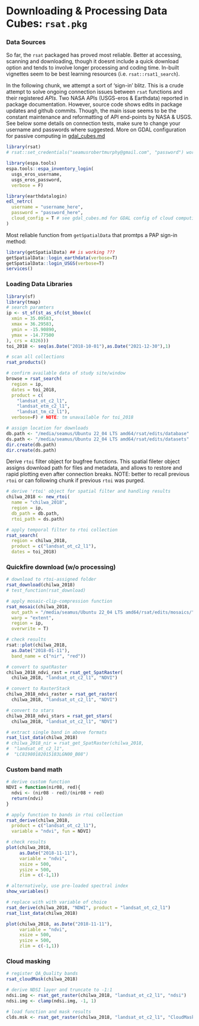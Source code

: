 Downloading & Processing Data Cubes: `rsat.pkg`
================

### Data Sources

So far, the `rsat` packaged has proved most reliable. Better at
accessing, scanning and downloading, though it doesnt include a quick
download option and tends to involve longer processing and coding time.
In-built vignettes seem to be best learning resources
(i.e. `rsat::rsat1_search`).

In the following chunk, we attempt a sort of ‘sign-in’ blitz. This is a
crude attempt to solve ongoing connection issues between `rsat`
functions and their registered *APIs*. Two NASA APIs (USGS-eros &
Earthdata) reported in package documentation. However, source code shows
edits in package updates and github commits. Though, the main issue
seems to be the constant maintenance and reformatting of API end-points
by NASA & USGS. See below some details on connection tests, make sure to
change your username and passwords where suggested. More on GDAL
configuration for passive computing in
[gdal_cubes.md](https://github.com/seamusrobertmurphy/time-series-gdalcubes/blob/main/time-series-gdalcubes.md)

``` r
library(rsat)
# rsat::set_credentials("seamusrobertmurphy@gmail.com", "password") working username!

library(espa.tools)
espa.tools::espa_inventory_login(
  usgs_eros_username, 
  usgs_eros_password, 
  verbose = F)

library(earthdatalogin) 
edl_netrc(
  username = "username_here",
  password = "password_here",
  cloud_config = T # see gdal_cubes.md for GDAL config of cloud computing/links
)
```

Most reliable function from `getSpatialData` that promtps a PAP sign-in
method:

``` r
library(getSpatialData) ## is working ???
getSpatialData::login_earthdata(verbose=T)
getSpatialData::login_USGS(verbose=T)
services()
```

### Loading Data Libraries

``` r
library(sf)
library(tmap)
# search paramters
ip <- st_sf(st_as_sfc(st_bbox(c(
  xmin = 35.09583,
  xmax = 36.29583,
  ymin = -15.90890,
  ymax = -14.77500 
), crs = 4326)))
toi_2018 <- seq(as.Date("2018-10-01"),as.Date("2021-12-30"),1)

# scan all collections 
rsat_products()

# confirm available data of study site/window
browse = rsat_search(
  region = ip,
  dates = toi_2018,
  product = c(
    "landsat_ot_c2_l1", 
    "landsat_etm_c2_l1", 
    "landsat_tm_c2_l1"),
  verbose=F) # NOTE: tm unavailable for toi_2018  

# assign location for downloads 
db.path <- "/media/seamus/Ubuntu 22_04 LTS amd64/rsat/edits/database"
ds.path <- "/media/seamus/Ubuntu 22_04 LTS amd64/rsat/edits/datasets"
dir.create(db.path)
dir.create(ds.path)
```

Derive `rtoi` filter object for bugfree functions. This spatial fileter
object assigns download path for files and metadata, and allows to
restore and rapid plotting even after connection breaks. NOTE: better to
recall previous `rtoi` or can following chunk if previous `rtoi` was
purged.

``` r
# derive 'rtoi' object for spatial filter and handling results
chilwa_2018 <- new_rtoi(
  name = "chilwa_2018",
  region = ip,
  db_path = db.path,
  rtoi_path = ds.path)
```

``` r
# apply temporal filter to rtoi collection
rsat_search(
  region = chilwa_2018, 
  product = c("landsat_ot_c2_l1"), 
  dates = toi_2018)
```

### Quickfire download (w/o processing)

``` r
# download to rtoi-assigned folder
rsat_download(chilwa_2018)
# test_function(rsat_download)

# apply mosaic-clip-compression function
rsat_mosaic(chilwa_2018,
  out_path = "/media/seamus/Ubuntu 22_04 LTS amd64/rsat/edits/mosaics/", # default to  
  warp = "extent",
  region = ip,
  overwrite = T)

# check results
rsat::plot(chilwa_2018, 
  as.Date("2018-01-11"), 
  band_name = c("nir", "red"))
```

``` r
# convert to spatRaster
chilwa_2018_ndvi_rast = rsat_get_SpatRaster(
  chilwa_2018, "landsat_ot_c2_l1", "NDVI")

# convert to RasterStack
chilwa_2018_ndvi_raster = rsat_get_raster(
  chilwa_2018, "landsat_ot_c2_l1", "NDVI")

# convert to stars
chilwa_2018_ndvi_stars = rsat_get_stars(
  chilwa_2018, "landsat_ot_c2_l1", "NDVI")

# extract single band in above formats
rsat_list_data(chilwa_2018)
# chilwa_2018_nir = rsat_get_SpatRaster(chilwa_2018,
#  "landsat_ot_c2_l1",
#  "LC81980182015183LGN00_B08")
```

### Custom band math

``` r
# derive custom function 
NDVI = function(nir08, red){
  ndvi <- (nir08 - red)/(nir08 + red)
  return(ndvi)
}

# apply function to bands in rtoi collection
rsat_derive(chilwa_2018, 
  product = c("landsat_ot_c2_l1"),
  variable = "ndvi", fun = NDVI)

# check results 
plot(chilwa_2018,
     as.Date("2018-11-11"),
     variable = "ndvi",
     xsize = 500,
     ysize = 500,
     zlim = c(-1,1))
```

``` r
# alternatively, use pre-loaded spectral index
show_variables() 

# replace with with variable of choice
rsat_derive(chilwa_2018, "NDWI", product = "landsat_ot_c2_l1")
rsat_list_data(chilwa_2018)

plot(chilwa_2018, as.Date("2018-11-11"),
     variable = "ndvi",
     xsize = 500,
     ysize = 500,
     zlim = c(-1,1))
```

### Cloud masking

``` r
# register QA_Quality bands
rsat_cloudMask(chilwa_2018)

# derive NDSI layer and truncate to -1:1 
ndsi.img <- rsat_get_raster(chilwa_2018, "landsat_ot_c2_l1", "ndsi")
ndsi.img <- clamp(ndsi.img, -1, 1)

# load function and mask results
clds.msk <- rsat_get_raster(chilwa_2018, "landsat_ot_c2_l1", "CloudMask")
```
